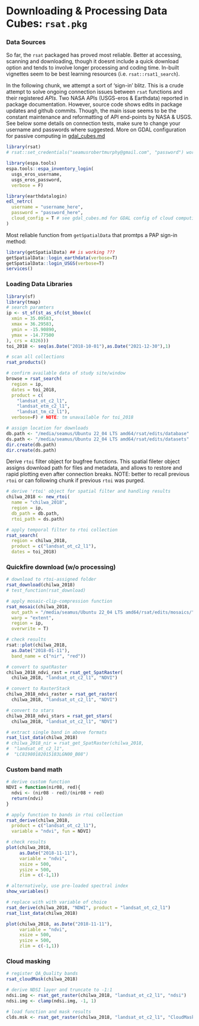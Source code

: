 Downloading & Processing Data Cubes: `rsat.pkg`
================

### Data Sources

So far, the `rsat` packaged has proved most reliable. Better at
accessing, scanning and downloading, though it doesnt include a quick
download option and tends to involve longer processing and coding time.
In-built vignettes seem to be best learning resources
(i.e. `rsat::rsat1_search`).

In the following chunk, we attempt a sort of ‘sign-in’ blitz. This is a
crude attempt to solve ongoing connection issues between `rsat`
functions and their registered *APIs*. Two NASA APIs (USGS-eros &
Earthdata) reported in package documentation. However, source code shows
edits in package updates and github commits. Though, the main issue
seems to be the constant maintenance and reformatting of API end-points
by NASA & USGS. See below some details on connection tests, make sure to
change your username and passwords where suggested. More on GDAL
configuration for passive computing in
[gdal_cubes.md](https://github.com/seamusrobertmurphy/time-series-gdalcubes/blob/main/time-series-gdalcubes.md)

``` r
library(rsat)
# rsat::set_credentials("seamusrobertmurphy@gmail.com", "password") working username!

library(espa.tools)
espa.tools::espa_inventory_login(
  usgs_eros_username, 
  usgs_eros_password, 
  verbose = F)

library(earthdatalogin) 
edl_netrc(
  username = "username_here",
  password = "password_here",
  cloud_config = T # see gdal_cubes.md for GDAL config of cloud computing/links
)
```

Most reliable function from `getSpatialData` that promtps a PAP sign-in
method:

``` r
library(getSpatialData) ## is working ???
getSpatialData::login_earthdata(verbose=T)
getSpatialData::login_USGS(verbose=T)
services()
```

### Loading Data Libraries

``` r
library(sf)
library(tmap)
# search paramters
ip <- st_sf(st_as_sfc(st_bbox(c(
  xmin = 35.09583,
  xmax = 36.29583,
  ymin = -15.90890,
  ymax = -14.77500 
), crs = 4326)))
toi_2018 <- seq(as.Date("2018-10-01"),as.Date("2021-12-30"),1)

# scan all collections 
rsat_products()

# confirm available data of study site/window
browse = rsat_search(
  region = ip,
  dates = toi_2018,
  product = c(
    "landsat_ot_c2_l1", 
    "landsat_etm_c2_l1", 
    "landsat_tm_c2_l1"),
  verbose=F) # NOTE: tm unavailable for toi_2018  

# assign location for downloads 
db.path <- "/media/seamus/Ubuntu 22_04 LTS amd64/rsat/edits/database"
ds.path <- "/media/seamus/Ubuntu 22_04 LTS amd64/rsat/edits/datasets"
dir.create(db.path)
dir.create(ds.path)
```

Derive `rtoi` filter object for bugfree functions. This spatial fileter
object assigns download path for files and metadata, and allows to
restore and rapid plotting even after connection breaks. NOTE: better to
recall previous `rtoi` or can following chunk if previous `rtoi` was
purged.

``` r
# derive 'rtoi' object for spatial filter and handling results
chilwa_2018 <- new_rtoi(
  name = "chilwa_2018",
  region = ip,
  db_path = db.path,
  rtoi_path = ds.path)
```

``` r
# apply temporal filter to rtoi collection
rsat_search(
  region = chilwa_2018, 
  product = c("landsat_ot_c2_l1"), 
  dates = toi_2018)
```

### Quickfire download (w/o processing)

``` r
# download to rtoi-assigned folder
rsat_download(chilwa_2018)
# test_function(rsat_download)

# apply mosaic-clip-compression function
rsat_mosaic(chilwa_2018,
  out_path = "/media/seamus/Ubuntu 22_04 LTS amd64/rsat/edits/mosaics/", # default to  
  warp = "extent",
  region = ip,
  overwrite = T)

# check results
rsat::plot(chilwa_2018, 
  as.Date("2018-01-11"), 
  band_name = c("nir", "red"))
```

``` r
# convert to spatRaster
chilwa_2018_ndvi_rast = rsat_get_SpatRaster(
  chilwa_2018, "landsat_ot_c2_l1", "NDVI")

# convert to RasterStack
chilwa_2018_ndvi_raster = rsat_get_raster(
  chilwa_2018, "landsat_ot_c2_l1", "NDVI")

# convert to stars
chilwa_2018_ndvi_stars = rsat_get_stars(
  chilwa_2018, "landsat_ot_c2_l1", "NDVI")

# extract single band in above formats
rsat_list_data(chilwa_2018)
# chilwa_2018_nir = rsat_get_SpatRaster(chilwa_2018,
#  "landsat_ot_c2_l1",
#  "LC81980182015183LGN00_B08")
```

### Custom band math

``` r
# derive custom function 
NDVI = function(nir08, red){
  ndvi <- (nir08 - red)/(nir08 + red)
  return(ndvi)
}

# apply function to bands in rtoi collection
rsat_derive(chilwa_2018, 
  product = c("landsat_ot_c2_l1"),
  variable = "ndvi", fun = NDVI)

# check results 
plot(chilwa_2018,
     as.Date("2018-11-11"),
     variable = "ndvi",
     xsize = 500,
     ysize = 500,
     zlim = c(-1,1))
```

``` r
# alternatively, use pre-loaded spectral index
show_variables() 

# replace with with variable of choice
rsat_derive(chilwa_2018, "NDWI", product = "landsat_ot_c2_l1")
rsat_list_data(chilwa_2018)

plot(chilwa_2018, as.Date("2018-11-11"),
     variable = "ndvi",
     xsize = 500,
     ysize = 500,
     zlim = c(-1,1))
```

### Cloud masking

``` r
# register QA_Quality bands
rsat_cloudMask(chilwa_2018)

# derive NDSI layer and truncate to -1:1 
ndsi.img <- rsat_get_raster(chilwa_2018, "landsat_ot_c2_l1", "ndsi")
ndsi.img <- clamp(ndsi.img, -1, 1)

# load function and mask results
clds.msk <- rsat_get_raster(chilwa_2018, "landsat_ot_c2_l1", "CloudMask")
```
